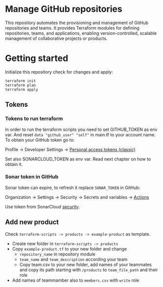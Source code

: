 # Manage GitHub repositories

This repository automates the provisioning and management of GitHub repositories and teams. It provides Terraform 
modules for defining repositories, teams, and applications, enabling version-controlled, scalable management 
of collaborative projects or products.

# Getting started

Initialize this repository check for changes and apply:

```
terraform init
terraform plan
terraform apply
```

## Tokens

### Tokens to run terraform

In order to run the terraform scripts you need to set GITHUB_TOKEN as env var. And reset `data "github_user" "self"` 
in main.tf to your account name. To obtain your GitHub token go to:

Profile &rarr; Developer Settings &rarr; [Personal access tokens (classic)](https://github.com/settings/tokens)

Set also SONARCLOUD_TOKEN as env var. Read next chapter on how to obtain it.

### Sonar token in GitHub

Sonar token can expire, to refresh it replace `SONAR_TOKEN` in GitHub:

Organization &rarr; Settings &rarr; Security &rarr; Secrets and variables &rarr; [Actions](https://github.com/organizations/onecx-devops/settings/secrets/actions)

Use token from SonarCloud [security](https://sonarcloud.io/account/security).  

## Add new product

Check `terraform-scripts -> products -> example-product` as template.
* Create new folder in `terraform-scripts -> products`
* Copy `example-product.tf` to your new folder and change 
  * `repository_name` in repository module
  * `team_name` and `team_description` according your team
  * Copy team.csv to your new folder, add names of your teammates and copy its path starting with `/products` to `team_file_path` and their role
* Add names of teammamber also to `members.csv` with `write` role
